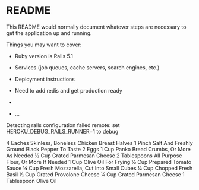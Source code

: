 # README

This README would normally document whatever steps are necessary to get the
application up and running.

Things you may want to cover:

* Ruby version is Rails 5.1


* Services (job queues, cache servers, search engines, etc.)

* Deployment instructions
* Need to add redis and get production ready
*

* ...




Detecting rails configuration failed
remote:        set HEROKU_DEBUG_RAILS_RUNNER=1 to debug


4 Eaches Skinless, Boneless Chicken Breast Halves
1 Pinch Salt And Freshly Ground Black Pepper To Taste
2 Eggs
1 Cup Panko Bread Crumbs, Or More As Needed
½ Cup Grated Parmesan Cheese
2 Tablespoons All Purpose Flour, Or More If Needed
1 Cup Olive Oil For Frying
½ Cup Prepared Tomato Sauce
¼ Cup Fresh Mozzarella, Cut Into Small Cubes
¼ Cup Chopped Fresh Basil
½ Cup Grated Provolone Cheese
¼ Cup Grated Parmesan Cheese
1 Tablespoon Olive Oil
